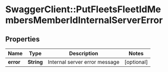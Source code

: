 # SwaggerClient::PutFleetsFleetIdMembersMemberIdInternalServerError

## Properties
Name | Type | Description | Notes
------------ | ------------- | ------------- | -------------
**error** | **String** | Internal server error message | [optional] 



